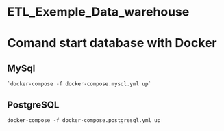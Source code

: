 # ETL_Exemple_Data_warehouse

# Comand start database with Docker

## MySql

```
`docker-compose -f docker-compose.mysql.yml up`
```

## PostgreSQL

```
docker-compose -f docker-compose.postgresql.yml up
```
